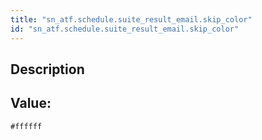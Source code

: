 ```yaml
---
title: "sn_atf.schedule.suite_result_email.skip_color"
id: "sn_atf.schedule.suite_result_email.skip_color"
---
```

## Description



## Value: 
```
#ffffff
```